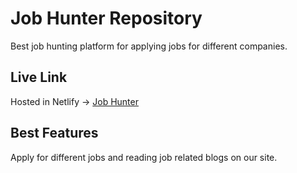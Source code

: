 # Job Hunter Repository

 Best job hunting platform for applying jobs for different companies.

## Live Link
Hosted in Netlify -> [Job Hunter](https://regal-lolly-7c55c9.netlify.app/)

## Best Features
Apply for different jobs and reading job related blogs on our site.